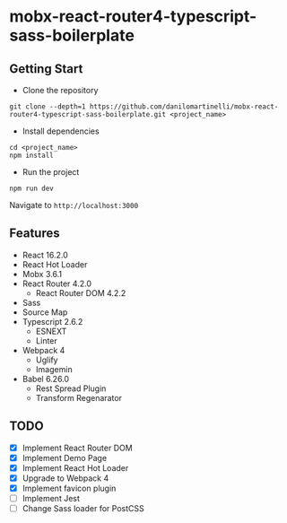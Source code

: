 # mobx-react-router4-typescript-sass-boilerplate

## Getting Start

- Clone the repository
```
git clone --depth=1 https://github.com/danilomartinelli/mobx-react-router4-typescript-sass-boilerplate.git <project_name>
```
- Install dependencies
```
cd <project_name>
npm install
```
- Run the project
```
npm run dev
```
Navigate to `http://localhost:3000`

## Features

- React 16.2.0
- React Hot Loader
- Mobx 3.6.1
- React Router 4.2.0
    - React Router DOM 4.2.2
- Sass
- Source Map
- Typescript 2.6.2
    - ESNEXT
    - Linter
- Webpack 4
    - Uglify
    - Imagemin
- Babel 6.26.0
    - Rest Spread Plugin
    - Transform Regenarator

## TODO

- [x] Implement React Router DOM
- [x] Implement Demo Page
- [x] Implement React Hot Loader
- [x] Upgrade to Webpack 4
- [x] Implement favicon plugin
- [ ] Implement Jest
- [ ] Change Sass loader for PostCSS